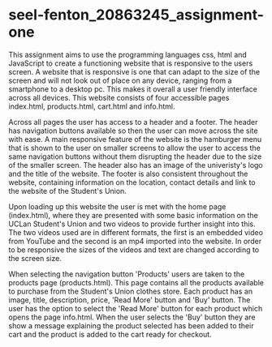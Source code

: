 # seel-fenton_20863245_assignment-one
This assignment aims to use the programming languages css, html and JavaScript to create a functioning website that is responsive to the users screen. A website that is responsive is one that can adapt to the size of the screen and will not look out of place on any device, ranging from a smartphone to a desktop pc. This makes it overall a user friendly interface across all devices. This website consists of four accessible pages index.html, products.html, cart.html and info.html. 

Across all pages the user has access to a header and a footer. The header has navigation buttons available so then the user can move across the site with ease. A main responsive feature of the website is the hamburger menu that is shown to the user on smaller screens to allow the user to access the same navigation buttons without them disrupting the header due to the size of the smaller screen. The header also has an image of the univeristy's logo and the title of the website. The footer is also consistent throughout the website, containing information on the location, contact details and link to the website of the Student's Union.

Upon loading up this website the user is met with the home page (index.html), where they are presented with some basic information on the UCLan Student's Union and two videos to provide further insight into this. The two videos used are in different formats, the first is an embedded video from YouTube and the second is an mp4 imported into the website. In order to be responsive the sizes of the videos and text are changed according to the screen size.

When selecting the navigation button 'Products' users are taken to the products page (products.html). This page contains all the products available to purchase from the Student's Union clothes store. Each product has an image, title, description, price, 'Read More' button and 'Buy' button. The user has the option to select the 'Read More' button for each product which opens the page info.html. When the user selects the 'Buy' button they are show a message explaining the product selected has been added to their cart and the product is added to the cart ready for checkout.
